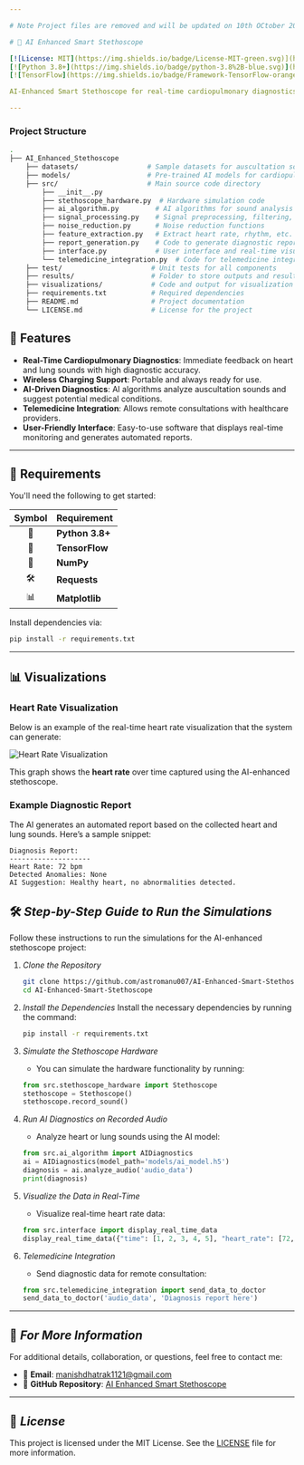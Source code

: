 ```yaml
---

# Note Project files are removed and will be updated on 10th OCtober 2025

# 🚀 AI Enhanced Smart Stethoscope

[![License: MIT](https://img.shields.io/badge/License-MIT-green.svg)](https://opensource.org/licenses/MIT)
[![Python 3.8+](https://img.shields.io/badge/python-3.8%2B-blue.svg)](https://www.python.org/downloads/)
[![TensorFlow](https://img.shields.io/badge/Framework-TensorFlow-orange)](https://www.tensorflow.org/)

AI-Enhanced Smart Stethoscope for real-time cardiopulmonary diagnostics and telemedicine integration. This project integrates **Artificial Intelligence (AI)** with an enhanced stethoscope to provide real-time analysis and diagnostics of heart and lung sounds. 🚑📈 The AI model detects potential anomalies and automatically generates diagnostic reports.

---
```


### Project Structure

```bash
.
├── AI_Enhanced_Stethoscope
    ├── datasets/                 # Sample datasets for auscultation sounds
    ├── models/                   # Pre-trained AI models for cardiopulmonary diagnostics
    ├── src/                      # Main source code directory
        ├── __init__.py
        ├── stethoscope_hardware.py  # Hardware simulation code
        ├── ai_algorithm.py         # AI algorithms for sound analysis
        ├── signal_processing.py    # Signal preprocessing, filtering, and feature extraction
        ├── noise_reduction.py      # Noise reduction functions
        ├── feature_extraction.py   # Extract heart rate, rhythm, etc.
        ├── report_generation.py    # Code to generate diagnostic reports
        ├── interface.py            # User interface and real-time visualization code
        └── telemedicine_integration.py  # Code for telemedicine integration
    ├── test/                      # Unit tests for all components
    ├── results/                   # Folder to store outputs and results
    ├── visualizations/            # Code and output for visualization (graphs, charts, etc.)
    ├── requirements.txt           # Required dependencies
    ├── README.md                  # Project documentation
    └── LICENSE.md                 # License for the project
```


## 🎯 **Features**

- **Real-Time Cardiopulmonary Diagnostics**: Immediate feedback on heart and lung sounds with high diagnostic accuracy.
- **Wireless Charging Support**: Portable and always ready for use.
- **AI-Driven Diagnostics**: AI algorithms analyze auscultation sounds and suggest potential medical conditions.
- **Telemedicine Integration**: Allows remote consultations with healthcare providers.
- **User-Friendly Interface**: Easy-to-use software that displays real-time monitoring and generates automated reports.

---

## 🔧 **Requirements**

You'll need the following to get started:

| Symbol | Requirement |
|:------:|-------------|
| 🐍 | **Python 3.8+** |
| 🔧 | **TensorFlow** |
| 🔢 | **NumPy** |
| 🛠 | **Requests** |
| 📊 | **Matplotlib** |

Install dependencies via:

```bash
pip install -r requirements.txt
```

---

## 📊 **Visualizations**

### Heart Rate Visualization
Below is an example of the real-time heart rate visualization that the system can generate:

![Heart Rate Visualization](https://user-images.githubusercontent.com/your-image-link/graph.png)

This graph shows the **heart rate** over time captured using the AI-enhanced stethoscope.

### Example Diagnostic Report
The AI generates an automated report based on the collected heart and lung sounds. Here’s a sample snippet:

```
Diagnosis Report:
--------------------
Heart Rate: 72 bpm
Detected Anomalies: None
AI Suggestion: Healthy heart, no abnormalities detected.
```

## 🛠️ *Step-by-Step Guide to Run the Simulations*

Follow these instructions to run the simulations for the AI-enhanced stethoscope project:

1. *Clone the Repository*
    ```bash
    git clone https://github.com/astromanu007/AI-Enhanced-Smart-Stethoscope.git
    cd AI-Enhanced-Smart-Stethoscope
    ```

2. *Install the Dependencies*
    Install the necessary dependencies by running the command:
    ```bash
    pip install -r requirements.txt
    ```

3. *Simulate the Stethoscope Hardware*
    - You can simulate the hardware functionality by running:
    ```python
    from src.stethoscope_hardware import Stethoscope
    stethoscope = Stethoscope()
    stethoscope.record_sound()
    ```

4. *Run AI Diagnostics on Recorded Audio*
    - Analyze heart or lung sounds using the AI model:
    ```python
    from src.ai_algorithm import AIDiagnostics
    ai = AIDiagnostics(model_path='models/ai_model.h5')
    diagnosis = ai.analyze_audio('audio_data')
    print(diagnosis)
    ```

5. *Visualize the Data in Real-Time*
    - Visualize real-time heart rate data:
    ```python
    from src.interface import display_real_time_data
    display_real_time_data({"time": [1, 2, 3, 4, 5], "heart_rate": [72, 75, 73, 70, 68]})
    ```

6. *Telemedicine Integration*
    - Send diagnostic data for remote consultation:
    ```python
    from src.telemedicine_integration import send_data_to_doctor
    send_data_to_doctor('audio_data', 'Diagnosis report here')
    ```

---

## 📧 *For More Information*

For additional details, collaboration, or questions, feel free to contact me:

- 📧 **Email**: [manishdhatrak1121@gmail.com](mailto:manishdhatrak1121@gmail.com)
- 📂 **GitHub Repository**: [AI Enhanced Smart Stethoscope](https://github.com/astromanu007/AI-Enhanced-Smart-Stethoscope)

---

## 📜 *License*

This project is licensed under the MIT License. See the [LICENSE](LICENSE.md) file for more information.
